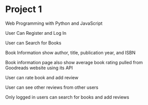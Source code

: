# Project 1

Web Programming with Python and JavaScript

User Can Register and Log In

User can Search for Books

Book Information show author, title, publication year, and ISBN

Book information page also show average book rating pulled from Goodreads website using its API

User can rate book and add review

User can see other reviews from other users


Only logged in users can search for books and add reviews
